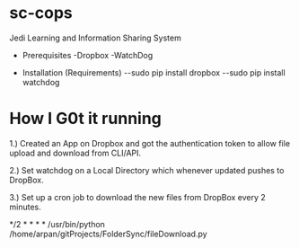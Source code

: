 # sc-cops
Jedi Learning and Information Sharing System

- Prerequisites
   -Dropbox
   -WatchDog
  
- Installation (Requirements)
   --sudo pip install dropbox
   --sudo pip install watchdog
   
# How I G0t it running

1.) Created an App on Dropbox and got the authentication token to allow file upload and download from CLI/API.

2.) Set watchdog on a Local Directory which whenever updated pushes to DropBox.

3.) Set up a cron job to download the new files from DropBox every 2 minutes.

*/2 * * * * /usr/bin/python /home/arpan/gitProjects/FolderSync/fileDownload.py

